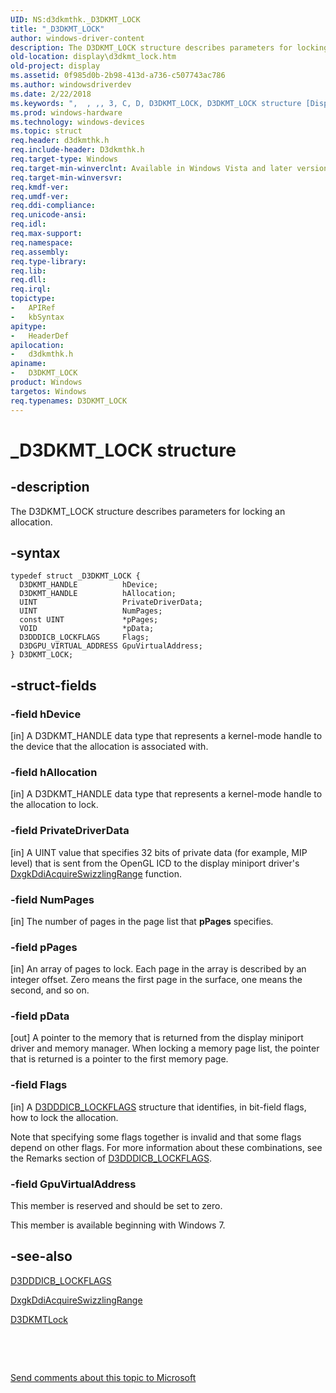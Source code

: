 ```yaml
---
UID: NS:d3dkmthk._D3DKMT_LOCK
title: "_D3DKMT_LOCK"
author: windows-driver-content
description: The D3DKMT_LOCK structure describes parameters for locking an allocation.
old-location: display\d3dkmt_lock.htm
old-project: display
ms.assetid: 0f985d0b-2b98-413d-a736-c507743ac786
ms.author: windowsdriverdev
ms.date: 2/22/2018
ms.keywords: ",  , ,, 3, C, D, D3DKMT_LOCK, D3DKMT_LOCK structure [Display Devices], K, L, M, O, OpenGL_Structs_08e60652-b888-4a1e-a9c6-3dee8f0fb50d.xml, T, _, _D3DKMT_LOCK, d3dkmthk/D3DKMT_LOCK, display.d3dkmt_lock"
ms.prod: windows-hardware
ms.technology: windows-devices
ms.topic: struct
req.header: d3dkmthk.h
req.include-header: D3dkmthk.h
req.target-type: Windows
req.target-min-winverclnt: Available in Windows Vista and later versions of the Windows operating systems.
req.target-min-winversvr: 
req.kmdf-ver: 
req.umdf-ver: 
req.ddi-compliance: 
req.unicode-ansi: 
req.idl: 
req.max-support: 
req.namespace: 
req.assembly: 
req.type-library: 
req.lib: 
req.dll: 
req.irql: 
topictype:
-	APIRef
-	kbSyntax
apitype:
-	HeaderDef
apilocation:
-	d3dkmthk.h
apiname:
-	D3DKMT_LOCK
product: Windows
targetos: Windows
req.typenames: D3DKMT_LOCK
---
```


# _D3DKMT_LOCK structure


## -description


The D3DKMT_LOCK structure describes parameters for locking an allocation. 


## -syntax


````
typedef struct _D3DKMT_LOCK {
  D3DKMT_HANDLE          hDevice;
  D3DKMT_HANDLE          hAllocation;
  UINT                   PrivateDriverData;
  UINT                   NumPages;
  const UINT             *pPages;
  VOID                   *pData;
  D3DDDICB_LOCKFLAGS     Flags;
  D3DGPU_VIRTUAL_ADDRESS GpuVirtualAddress;
} D3DKMT_LOCK;
````


## -struct-fields




### -field hDevice

[in] A D3DKMT_HANDLE data type that represents a kernel-mode handle to the device that the allocation is associated with.


### -field hAllocation

[in] A D3DKMT_HANDLE data type that represents a kernel-mode handle to the allocation to lock.


### -field PrivateDriverData

[in] A UINT value that specifies 32 bits of private data (for example, MIP level) that is sent from the OpenGL ICD to the display miniport driver's <a href="..\d3dkmddi\nc-d3dkmddi-dxgkddi_acquireswizzlingrange.md">DxgkDdiAcquireSwizzlingRange</a> function.


### -field NumPages

[in] The number of pages in the page list that <b>pPages</b> specifies.


### -field pPages

[in] An array of pages to lock. Each page in the array is described by an integer offset. Zero means the first page in the surface, one means the second, and so on. 


### -field pData

[out] A pointer to the memory that is returned from the display miniport driver and memory manager. When locking a memory page list, the pointer that is returned is a pointer to the first memory page.


### -field Flags

[in] A <a href="..\d3dukmdt\ns-d3dukmdt-_d3dddicb_lockflags.md">D3DDDICB_LOCKFLAGS</a> structure that identifies, in bit-field flags, how to lock the allocation.

Note that specifying some flags together is invalid and that some flags depend on other flags. For more information about these combinations, see the Remarks section of <a href="..\d3dukmdt\ns-d3dukmdt-_d3dddicb_lockflags.md">D3DDDICB_LOCKFLAGS</a>.


### -field GpuVirtualAddress

This member is reserved and should be set to zero.

This member is available beginning with Windows 7.


## -see-also

<a href="..\d3dukmdt\ns-d3dukmdt-_d3dddicb_lockflags.md">D3DDDICB_LOCKFLAGS</a>



<a href="..\d3dkmddi\nc-d3dkmddi-dxgkddi_acquireswizzlingrange.md">DxgkDdiAcquireSwizzlingRange</a>



<a href="..\d3dkmthk\nf-d3dkmthk-d3dkmtlock.md">D3DKMTLock</a>



 

 

<a href="mailto:wsddocfb@microsoft.com?subject=Documentation%20feedback [display\display]:%20D3DKMT_LOCK structure%20 RELEASE:%20(2/22/2018)&amp;body=%0A%0APRIVACY STATEMENT%0A%0AWe use your feedback to improve the documentation. We don't use your email address for any other purpose, and we'll remove your email address from our system after the issue that you're reporting is fixed. While we're working to fix this issue, we might send you an email message to ask for more info. Later, we might also send you an email message to let you know that we've addressed your feedback.%0A%0AFor more info about Microsoft's privacy policy, see http://privacy.microsoft.com/en-us/default.aspx." title="Send comments about this topic to Microsoft">Send comments about this topic to Microsoft</a>


